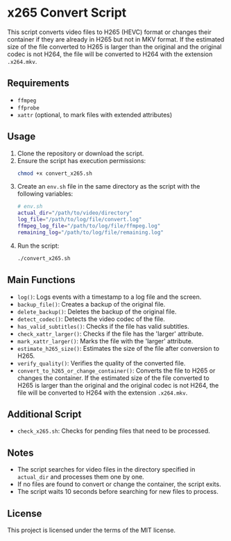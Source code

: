 # x265 Convert Script

This script converts video files to H265 (HEVC) format or changes their container if they are already in H265 but not in MKV format. If the estimated size of the file converted to H265 is larger than the original and the original codec is not H264, the file will be converted to H264 with the extension `.x264.mkv`.

## Requirements

- `ffmpeg`
- `ffprobe`
- `xattr` (optional, to mark files with extended attributes)

## Usage

1. Clone the repository or download the script.
2. Ensure the script has execution permissions:
    ```bash
    chmod +x convert_x265.sh
    ```
3. Create an `env.sh` file in the same directory as the script with the following variables:
    ```bash
    # env.sh
    actual_dir="/path/to/video/directory"
    log_file="/path/to/log/file/convert.log"
    ffmpeg_log_file="/path/to/log/file/ffmpeg.log"
    remaining_log="/path/to/log/file/remaining.log"
    ```
4. Run the script:
    ```bash
    ./convert_x265.sh
    ```

## Main Functions

- `log()`: Logs events with a timestamp to a log file and the screen.
- `backup_file()`: Creates a backup of the original file.
- `delete_backup()`: Deletes the backup of the original file.
- `detect_codec()`: Detects the video codec of the file.
- `has_valid_subtitles()`: Checks if the file has valid subtitles.
- `check_xattr_larger()`: Checks if the file has the 'larger' attribute.
- `mark_xattr_larger()`: Marks the file with the 'larger' attribute.
- `estimate_h265_size()`: Estimates the size of the file after conversion to H265.
- `verify_quality()`: Verifies the quality of the converted file.
- `convert_to_h265_or_change_container()`: Converts the file to H265 or changes the container. If the estimated size of the file converted to H265 is larger than the original and the original codec is not H264, the file will be converted to H264 with the extension `.x264.mkv`.

## Additional Script

- `check_x265.sh`: Checks for pending files that need to be processed.

## Notes

- The script searches for video files in the directory specified in `actual_dir` and processes them one by one.
- If no files are found to convert or change the container, the script exits.
- The script waits 10 seconds before searching for new files to process.

## License

This project is licensed under the terms of the MIT license.